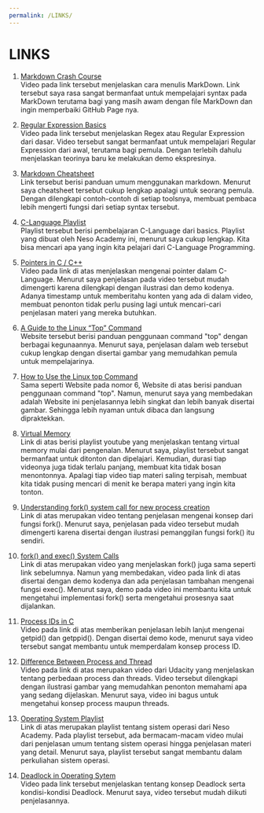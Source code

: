 ```yaml
---
permalink: /LINKS/
---
```


# LINKS

1. [Markdown Crash Course](https://youtu.be/HUBNt18RFbo)<br>
   Video pada link tersebut menjelaskan cara menulis MarkDown. Link tersebut saya rasa sangat bermanfaat untuk mempelajari syntax pada MarkDown terutama 
   bagi yang masih awam dengan file MarkDown dan ingin memperbaiki GitHub Page nya. 

2. [Regular Expression Basics](https://youtu.be/KJG1dETacLI)<br>
   Video pada link tersebut menjelaskan Regex atau Regular Expression dari dasar. Video tersebut sangat bermanfaat untuk mempelajari Regular Expression dari awal, terutama bagi pemula. Dengan terlebih dahulu menjelaskan teorinya baru ke melakukan demo ekspresinya.
   
3. [Markdown Cheatsheet](https://github.com/adam-p/markdown-here/wiki/Markdown-Cheatsheet)<br>
   Link tersebut berisi panduan umum menggunakan markdown. Menurut saya cheatsheet tersebut cukup lengkap apalagi untuk seorang pemula. Dengan dilengkapi contoh-contoh di setiap      toolsnya, membuat pembaca lebih mengerti fungsi dari setiap syntax tersebut.

4. [C-Language Playlist](https://youtube.com/playlist?list=PLBlnK6fEyqRggZZgYpPMUxdY1CYkZtARR)<br>
   Playlist tersebut berisi pembelajaran C-Language dari basics. Playlist yang dibuat oleh Neso Academy ini, menurut saya cukup lengkap. Kita bisa mencari apa yang ingin kita        pelajari dari C-Language Programming. 
   
5. [Pointers in C / C++](https://youtu.be/zuegQmMdy8M)<br>
   Video pada link di atas menjelaskan mengenai pointer dalam C-Language. Menurut saya penjelasan pada video tersebut mudah dimengerti karena dilengkapi dengan ilustrasi dan demo    kodenya. Adanya timestamp untuk memberitahu konten yang ada di dalam video, membuat penonton tidak perlu pusing lagi untuk mencari-cari penjelasan materi yang mereka butuhkan.

6. [A Guide to the Linux “Top” Command](https://www.booleanworld.com/guide-linux-top-command/)<br>
   Website tersebut berisi panduan penggunaan command "top" dengan berbagai kegunaannya. Menurut saya, penjelasan dalam web tersebut cukup lengkap dengan disertai gambar yang        memudahkan pemula untuk mempelajarinya. 
   
7. [How to Use the Linux top Command](https://www.howtogeek.com/668986/how-to-use-the-linux-top-command-and-understand-its-output/)<br>
   Sama seperti Website pada nomor 6, Website di atas berisi panduan penggunaan command "top". Namun, menurut saya yang membedakan adalah Website ini penjelasannya lebih singkat    dan lebih banyak disertai gambar. Sehingga lebih nyaman untuk dibaca dan langsung dipraktekkan.

8. [Virtual Memory](https://youtube.com/playlist?list=PLiwt1iVUib9s2Uo5BeYmwkDFUh70fJPxX)<br> 
   Link di atas berisi playlist youtube yang menjelaskan tentang virtual memory mulai dari pengenalan. Menurut saya, playlist tersebut sangat bermanfaat untuk ditonton dan dipelajari. Kemudian, durasi tiap videonya juga tidak terlalu panjang, membuat kita tidak bosan menontonnya. Apalagi tiap video tiap materi saling terpisah, membuat kita tidak pusing mencari di menit ke berapa materi yang ingin kita tonton.
   
9. [Understanding fork() system call for new process creation](https://youtu.be/PwxTbksJ2fo)<br>
    Link di atas merupakan video tentang penjelasan mengenai konsep dari fungsi fork(). Menurut saya, penjelasan pada video tersebut mudah dimengerti karena disertai dengan ilustrasi pemanggilan fungsi fork() itu sendiri.
    
10. [fork() and exec() System Calls](https://youtu.be/IFEFVXvjiHY)<br>
     Link di atas merupakan video yang menjelaskan fork() juga sama seperti link sebelumnya. Namun yang membedakan, video pada link di atas disertai dengan demo kodenya dan ada penjelasan tambahan mengenai fungsi exec(). Menurut saya, demo pada video ini membantu kita untuk mengetahui implementasi fork() serta mengetahui prosesnya saat dijalankan.
     
11. [Process IDs in C](https://youtu.be/PZrQ4eGm-hM)<br>
     Video pada link di atas memberikan penjelasan lebih lanjut mengenai getpid() dan getppid(). Dengan disertai demo kode, menurut saya video tersebut sangat membantu untuk memperdalam konsep process ID. 

12. [Difference Between Process and Thread](https://youtu.be/O3EyzlZxx3g)<br>
    Video pada link di atas merupakan video dari Udacity yang menjelaskan tentang perbedaan process dan threads. Video tersebut dilengkapi dengan ilustrasi gambar yang memudahkan penonton memahami apa yang sedang dijelaskan. Menurut saya, video ini bagus untuk mengetahui konsep process maupun threads.
    
13. [Operating System Playlist](https://youtube.com/playlist?list=PLBlnK6fEyqRiVhbXDGLXDk_OQAeuVcp2O)<br>
    Link di atas merupakan playlist tentang sistem operasi dari Neso Academy. Pada playlist tersebut, ada bermacam-macam video mulai dari penjelasan umum tentang sistem operasi hingga penjelasan materi yang detail. Menurut saya, playlist tersebut sangat membantu dalam perkuliahan sistem operasi.
    
14. [Deadlock in Operating Sytem](https://youtu.be/rWFH6PLOIEI)<br>
    Video pada link tersebut menjelaskan tentang konsep Deadlock serta kondisi-kondisi Deadlock. Menurut saya, video tersebut mudah diikuti penjelasannya.
